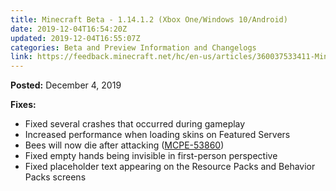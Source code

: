 ```yaml
---
title: Minecraft Beta - 1.14.1.2 (Xbox One/Windows 10/Android)
date: 2019-12-04T16:54:20Z
updated: 2019-12-04T16:55:07Z
categories: Beta and Preview Information and Changelogs
link: https://feedback.minecraft.net/hc/en-us/articles/360037533411-Minecraft-Beta-1-14-1-2-Xbox-One-Windows-10-Android
---
```


**Posted:** December 4, 2019

**Fixes:**

- Fixed several crashes that occurred during gameplay
- Increased performance when loading skins on Featured Servers
- Bees will now die after attacking ([MCPE-53860](https://bugs.mojang.com/browse/MCPE-53860))
- Fixed empty hands being invisible in first-person perspective
- Fixed placeholder text appearing on the Resource Packs and Behavior Packs screens
